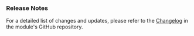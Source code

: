 ### Release Notes
For a detailed list of changes and updates, please refer to the [Changelog](https://ceb.saacon.net/ceb-aws/) in the module's GitHub repository.
